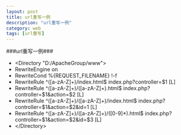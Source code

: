 ```yaml
---
layout: post
title: url重写一例
description: "url重写一例"
category: web
tags: [url重写]
---
```

###url重写一例###

* &lt;Directory "D:/ApacheGroup/www"&gt;
* RewriteEngine on
* RewriteCond %{REQUEST_FILENAME} !-f
* RewriteRule ^([a-zA-Z]+)/index.html$  index.php?controller=$1 [L]
* RewriteRule ^([a-zA-Z]+)/([a-zA-Z]+).html$  index.php?controller=$1&action=$2 [L]
* RewriteRule ^([a-zA-Z]+)/([a-zA-Z]+)/index.html$  index.php?controller=$1&action=$2&id=1 [L]
* RewriteRule ^([a-zA-Z]+)/([a-zA-Z]+)/([0-9]*).html$  index.php?controller=$1&action=$2&id=$3 [L]
* &lt;/Directory&gt;

